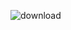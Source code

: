 
![download](https://user-images.githubusercontent.com/61268484/81076424-911b6c00-8e76-11ea-8bc5-fc38755c6ee9.png)
